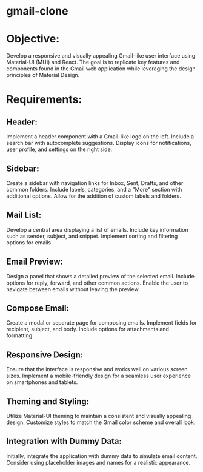 # gmail-clone

# Objective:
Develop a responsive and visually appealing Gmail-like user interface using Material-UI (MUI) and React. The goal is to replicate key features and components found in the Gmail web application while leveraging the design principles of Material Design.

# Requirements:

## Header:
Implement a header component with a Gmail-like logo on the left.
Include a search bar with autocomplete suggestions.
Display icons for notifications, user profile, and settings on the right side.

## Sidebar:
Create a sidebar with navigation links for Inbox, Sent, Drafts, and other common folders.
Include labels, categories, and a "More" section with additional options.
Allow for the addition of custom labels and folders.

## Mail List:
Develop a central area displaying a list of emails.
Include key information such as sender, subject, and snippet.
Implement sorting and filtering options for emails.

## Email Preview:
Design a panel that shows a detailed preview of the selected email.
Include options for reply, forward, and other common actions.
Enable the user to navigate between emails without leaving the preview.

## Compose Email:
Create a modal or separate page for composing emails.
Implement fields for recipient, subject, and body.
Include options for attachments and formatting.
## Responsive Design:
Ensure that the interface is responsive and works well on various screen sizes.
Implement a mobile-friendly design for a seamless user experience on smartphones and tablets.

## Theming and Styling:
Utilize Material-UI theming to maintain a consistent and visually appealing design.
Customize styles to match the Gmail color scheme and overall look.

## Integration with Dummy Data:
Initially, integrate the application with dummy data to simulate email content.
Consider using placeholder images and names for a realistic appearance.
